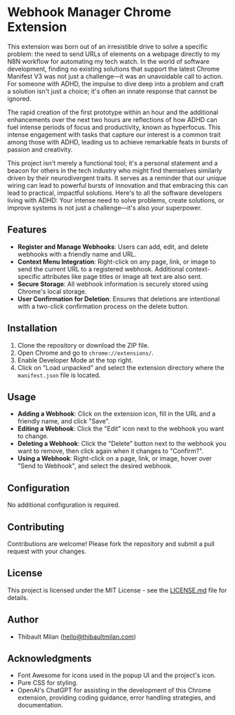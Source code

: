# Webhook Manager Chrome Extension

This extension was born out of an irresistible drive to solve a specific problem: the need to send URLs of elements on a webpage directly to my N8N workflow for automating my tech watch. In the world of software development, finding no existing solutions that support the latest Chrome Manifest V3 was not just a challenge—it was an unavoidable call to action. For someone with ADHD, the impulse to dive deep into a problem and craft a solution isn't just a choice; it's often an innate response that cannot be ignored.

The rapid creation of the first prototype within an hour and the additional enhancements over the next two hours are reflections of how ADHD can fuel intense periods of focus and productivity, known as hyperfocus. This intense engagement with tasks that capture our interest is a common trait among those with ADHD, leading us to achieve remarkable feats in bursts of passion and creativity.

This project isn't merely a functional tool; it's a personal statement and a beacon for others in the tech industry who might find themselves similarly driven by their neurodivergent traits. It serves as a reminder that our unique wiring can lead to powerful bursts of innovation and that embracing this can lead to practical, impactful solutions. Here's to all the software developers living with ADHD: Your intense need to solve problems, create solutions, or improve systems is not just a challenge—it's also your superpower.

## Features

- **Register and Manage Webhooks**: Users can add, edit, and delete webhooks with a friendly name and URL.
- **Context Menu Integration**: Right-click on any page, link, or image to send the current URL to a registered webhook. Additional context-specific attributes like page titles or image alt text are also sent.
- **Secure Storage**: All webhook information is securely stored using Chrome's local storage.
- **User Confirmation for Deletion**: Ensures that deletions are intentional with a two-click confirmation process on the delete button.

## Installation

1. Clone the repository or download the ZIP file.
2. Open Chrome and go to `chrome://extensions/`.
3. Enable Developer Mode at the top right.
4. Click on "Load unpacked" and select the extension directory where the `manifest.json` file is located.

## Usage

- **Adding a Webhook**: Click on the extension icon, fill in the URL and a friendly name, and click "Save".
- **Editing a Webhook**: Click the "Edit" icon next to the webhook you want to change.
- **Deleting a Webhook**: Click the "Delete" button next to the webhook you want to remove, then click again when it changes to "Confirm?".
- **Using a Webhook**: Right-click on a page, link, or image, hover over "Send to Webhook", and select the desired webhook.

## Configuration

No additional configuration is required.

## Contributing

Contributions are welcome! Please fork the repository and submit a pull request with your changes.

## License

This project is licensed under the MIT License - see the [LICENSE.md](LICENSE.md) file for details.

## Author

- Thibault Milan (hello@thibaultmilan.com)

## Acknowledgments

- Font Awesome for icons used in the popup UI and the project's icon.
- Pure CSS for styling.
- OpenAI's ChatGPT for assisting in the development of this Chrome extension, providing coding guidance, error handling strategies, and documentation.
